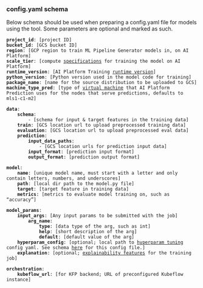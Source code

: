 
### config.yaml schema

Below schema should be used when preparing a config.yaml file for models using the tool. Some parameters are optional and marked as such.

<pre><code><b>project_id</b>: [project ID]
<b>bucket_id</b>: [GCS bucket ID]
<b>region</b>: [GCP region to train ML Pipeline Generator models in, on AI Platform]
<b>scale_tier</b>: [compute <a href="https://cloud.google.com/ai-platform/training/docs/machine-types#scale_tiers">specifications</a> for training the model on AI Platform]
<b>runtime_version</b>: [AI Platform Training <a href="https://cloud.google.com/ai-platform/training/docs/runtime-version-list">runtime version</a>]
<b>python_version</b>: [Python version used in the model code for training]
<b>package_name</b>: [name for the source distribution to be uploaded to GCS]
<b>machine_type_pred</b>: [type of <a href="https://cloud.google.com/ai-platform/training/docs/runtime-version-list">virtual machine</a> that AI Platform Prediction uses for the nodes that serve predictions, defaults to mls1-c1-m2]

<b>data</b>:
	<b>schema</b>:
		- [schema for input & target features in the training data]
	<b>train</b>: [GCS location url to upload preprocessed training data]
	<b>evaluation</b>: [GCS location url to upload preprocessed eval data]
	<b>prediction</b>:
		<b>input_data_paths</b>:
			- [GCS location urls for prediction input data]
		<b>input_format</b>: [prediction input format]
		<b>output_format</b>: [prediction output format]

<b>model</b>:
	<b>name</b>: [unique model name, must start with a letter and only contain letters, numbers, and underscores]
	<b>path</b>: [local dir path to the model.py file]
	<b>target</b>: [target feature in training data]
	<b>metrics</b>: [metrics to evaluate model training on, such as “accuracy”]

<b>model_params</b>:
	<b>input_args</b>: [Any input params to be submitted with the job]
		<b>arg_name</b>:
			<b>type</b>: [data type of the arg, such as int]
			<b>help</b>: [short description of the arg]
			<b>default</b>: [default value of the arg]
	<b>hyperparam_config</b>: [optional; local path to <a href="https://cloud.google.com/ai-platform/training/docs/reference/rest/v1/projects.jobs#hyperparameterspec">hyperparam tuning</a> config yaml. See schema <a href="HPTUNE_CONFIG.md">here</a> for this config file.]
	<b>explanation</b>: [optional; <a href="https://cloud.google.com/ai-platform/training/docs/reference/rest/v1/projects.models.versions#explanationconfig">explainability features</a> for the training job]

<b>orchestration</b>:
	<b>kubeflow_url</b>: [for KFP backend; URL of preconfigured Kubeflow instance]<code></pre>